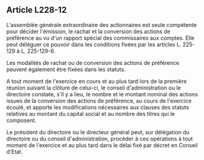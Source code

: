 Article L228-12
----
L'assemblée générale extraordinaire des actionnaires est seule compétente pour
décider l'émission, le rachat et la conversion des actions de préférence au vu
d'un rapport spécial des commissaires aux comptes. Elle peut déléguer ce pouvoir
dans les conditions fixées par les articles L. 225-129 à L. 225-129-6.

Les modalités de rachat ou de conversion des actions de préférence peuvent
également être fixées dans les statuts.

A tout moment de l'exercice en cours et au plus tard lors de la première réunion
suivant la clôture de celui-ci, le conseil d'administration ou le directoire
constate, s'il y a lieu, le nombre et le montant nominal des actions issues de
la conversion des actions de préférence, au cours de l'exercice écoulé, et
apporte les modifications nécessaires aux clauses des statuts relatives au
montant du capital social et au nombre des titres qui le composent.

Le président du directoire ou le directeur général peut, sur délégation du
directoire ou du conseil d'administration, procéder à ces opérations à tout
moment de l'exercice et au plus tard dans le délai fixé par décret en Conseil
d'Etat.
